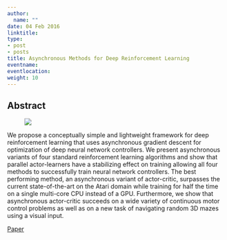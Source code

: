 ```yaml
---
author:
  name: ""
date: 04 Feb 2016
linktitle:
type:
- post
- posts
title: Asynchronous Methods for Deep Reinforcement Learning
eventname:
eventlocation:  
weight: 10
---
```


## Abstract

<figure>
  <img src="/images/Asynchronous-methods.png" />
</figure>

We propose a conceptually simple and lightweight framework for deep reinforcement learning that uses asynchronous gradient descent for optimization of deep neural network controllers. We present asynchronous variants of four standard reinforcement learning algorithms and show that parallel actor-learners have a stabilizing effect on training allowing all four methods to successfully train neural network controllers. The best performing method, an asynchronous variant of actor-critic, surpasses the current state-of-the-art on the Atari domain while training for half the time on a single multi-core CPU instead of a GPU. Furthermore, we show that asynchronous actor-critic succeeds on a wide variety of continuous motor control problems as well as on a new task of navigating random 3D mazes using a visual input.

[Paper](https://arxiv.org/pdf/1602.01783.pdf)
